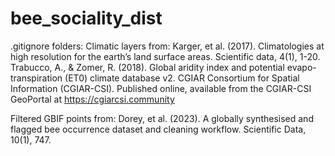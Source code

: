 # bee_sociality_dist


.gitignore folders:
Climatic layers from:
Karger, et al. (2017). Climatologies at high resolution for the earth’s land surface areas. Scientific data, 4(1), 1-20.
Trabucco, A., & Zomer, R. (2018). Global aridity index and potential evapo- transpiration (ET0) climate database v2. CGIAR Consortium for Spatial Information (CGIAR-CSI). Published online, available from the CGIAR-CSI GeoPortal at https://cgiarcsi.community

Filtered GBIF points from: 
Dorey, et al. (2023). A globally synthesised and flagged bee occurrence dataset and cleaning workflow. Scientific Data, 10(1), 747.
